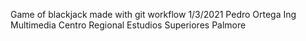 Game of blackjack made with git workflow
1/3/2021
Pedro Ortega Ing Multimedia
Centro Regional Estudios Superiores Palmore
